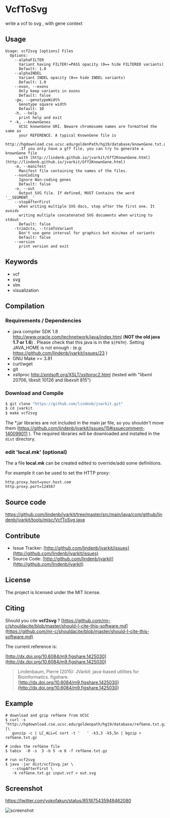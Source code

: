 # VcfToSvg

write a vcf to svg , with gene context


## Usage

```
Usage: vcf2svg [options] Files
  Options:
    --alphaFILTER
      Variant having FILTER!=PASS opacity (0== hide FILTERED variants)
      Default: 1.0
    --alphaINDEL
      Variant INDEL opacity (0== hide INDEL variants)
      Default: 1.0
    --exon, --exons
      Only keep variants in exons
      Default: false
    -gw, --genotypeWidth
      Genotype square width
      Default: 10
    -h, --help
      print help and exit
  * -k, --knownGenes
      UCSC knownGene URI. Beware chromosome names are formatted the same as 
      your REFERENCE. A typical KnownGene file is 
      http://hgdownload.cse.ucsc.edu/goldenPath/hg19/database/knownGene.txt.gz 
      .If you only have a gff file, you can try to generate a knownGene file 
      with [http://lindenb.github.io/jvarkit/Gff2KnownGene.html](http://lindenb.github.io/jvarkit/Gff2KnownGene.html)
    -m, --manifest
      Manifest file containing the names of the files.
    --nonCoding
      Ignore Non-coding genes
      Default: false
    -o, --out
      Output SVG file. If defined, MUST Contains the word '__SEGMENT__'
    --stopAfterFirst
      when writing multiple SVG docs, stop after the first one. It avoids 
      writing multiple concatenated SVG documents when writing to stdout
      Default: false
    -trim2ctx, --trimToVariant
      Don't use gene interval for graphics but min/max of variants
      Default: false
    --version
      print version and exit

```


## Keywords

 * vcf
 * svg
 * xlm
 * visualization


## Compilation

### Requirements / Dependencies

* java compiler SDK 1.8 http://www.oracle.com/technetwork/java/index.html (**NOT the old java 1.7 or 1.6**) . Please check that this java is in the `${PATH}`. Setting JAVA_HOME is not enough : (e.g: https://github.com/lindenb/jvarkit/issues/23 )
* GNU Make >= 3.81
* curl/wget
* git
* xsltproc http://xmlsoft.org/XSLT/xsltproc2.html (tested with "libxml 20706, libxslt 10126 and libexslt 815")


### Download and Compile

```bash
$ git clone "https://github.com/lindenb/jvarkit.git"
$ cd jvarkit
$ make vcf2svg
```

The *.jar libraries are not included in the main jar file, so you shouldn't move them (https://github.com/lindenb/jvarkit/issues/15#issuecomment-140099011 ).
The required libraries will be downloaded and installed in the `dist` directory.

### edit 'local.mk' (optional)

The a file **local.mk** can be created edited to override/add some definitions.

For example it can be used to set the HTTP proxy:

```
http.proxy.host=your.host.com
http.proxy.port=124567
```
## Source code 

[https://github.com/lindenb/jvarkit/tree/master/src/main/java/com/github/lindenb/jvarkit/tools/misc/VcfToSvg.java
](https://github.com/lindenb/jvarkit/tree/master/src/main/java/com/github/lindenb/jvarkit/tools/misc/VcfToSvg.java
)
## Contribute

- Issue Tracker: [http://github.com/lindenb/jvarkit/issues](http://github.com/lindenb/jvarkit/issues)
- Source Code: [http://github.com/lindenb/jvarkit](http://github.com/lindenb/jvarkit)

## License

The project is licensed under the MIT license.

## Citing

Should you cite **vcf2svg** ? [https://github.com/mr-c/shouldacite/blob/master/should-I-cite-this-software.md](https://github.com/mr-c/shouldacite/blob/master/should-I-cite-this-software.md)

The current reference is:

[http://dx.doi.org/10.6084/m9.figshare.1425030](http://dx.doi.org/10.6084/m9.figshare.1425030)

> Lindenbaum, Pierre (2015): JVarkit: java-based utilities for Bioinformatics. figshare.
> [http://dx.doi.org/10.6084/m9.figshare.1425030](http://dx.doi.org/10.6084/m9.figshare.1425030)


## Example

```
# download and gzip refGene from UCSC
$ curl -s "http://hgdownload.cse.ucsc.edu/goldenpath/hg19/database/refGene.txt.gz" |\
   gunzip -c | LC_ALL=C sort -t '	' -k3,3 -k5,5n | bgzip > refGene.txt.gz

# index the refGene file
$ tabix  -0 -s  3 -b 5 -e 6 -f refGene.txt.gz

# run vcf2svg 
$ java -jar dist/vcf2svg.jar \
   --stopAfterFirst \
   -k refGene.txt.gz input.vcf > out.svg
```

## Screenshot

https://twitter.com/yokofakun/status/851875435948462080

![screenshot](https://pbs.twimg.com/media/C9J4LeoXkAEqvIN.jpg)





